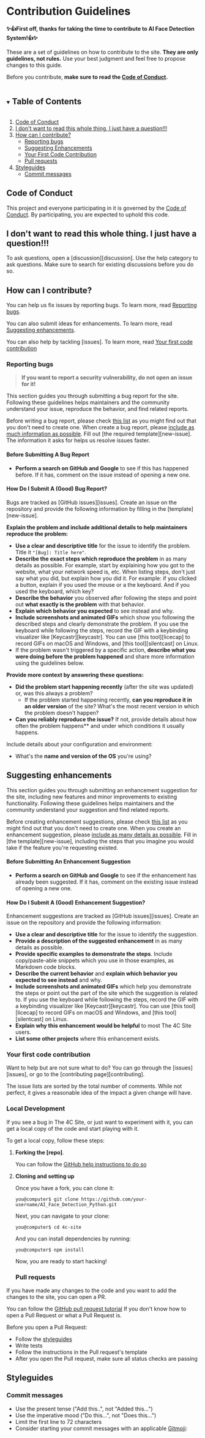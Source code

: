 # Contribution Guidelines

**✨👍First off, thanks for taking the time to contribute to AI Face Detection System!👍✨**

These are a set of guidelines on how to contribute to the site.
**They are only guidelines, not rules.** Use your best judgment and feel free
to propose changes to this guide.

Before you contribute, **make sure to read the [Code of Conduct](./CODE_OF_CONDUCT).**

<details open="open">
  <summary>
    <h2 style="display: inline-block">Table of Contents</h2>
  </summary>
  <ol>
    <li><a href="#code-of-conduct">Code of Conduct</a></li>
    <li>
      <a href="#i-dont-want-to-read-this-whole-thing-i-just-have-a-question">
        I don't want to read this whole thing, I just have a question!!!
      </a>
    </li>
    <li>
      <a href="#how-can-i-contribute">How can I contribute?</a>
      <ul>
        <li><a href="#reporting-bugs">Reporting bugs</a></li>
        <li><a href="#suggesting-enhancements">Suggesting Enhancements</a></li>
        <li><a href="#your-first-code-contribution">Your First Code Contribution</a></li>
        <li><a href="#pull-requests">Pull requests</a></li>
      </ul>
    </li>
    <li>
      <a href="#styleguides">Styleguides</a>
      <ul>
        <li><a href="#commit-messages">Commit messages</a></li>
      </ul>
    </li>
  </ol>
</details>


## Code of Conduct

This project and everyone participating in it is governed by the
[Code of Conduct](CODE_OF_CONDUCT.md). By participating,
you are expected to uphold this code.


## I don't want to read this whole thing. I just have a question!!!

To ask questions, open a [discussion][discussion].
Use the help category to ask questions. Make sure to search for existing
discussions before you do so.

## How can I contribute?

You can help us fix issues by reporting bugs. To learn more, read [Reporting bugs](#reporting-bugs).

You can also submit ideas for enhancements. To learn more, read [Suggesting enhancements](#suggesting-enhancements).

You can also help by tackling [issues]. To learn more, read [Your first code contribution](#your-first-code-contribution)

### Reporting bugs

> **If you want to report a security vulnerability, do not open an issue for it!**

>

This section guides you through submitting a bug report for the site.
Following these guidelines helps maintainers and the community understand your issue,
reproduce the behavior, and find related reports.

Before writing a bug report, please check [this list](#before-submitting-a-bug-report)
as you might find out that you don't need to create one. When create
a bug report, please [include as much information as possible](#how-do-i-submit-a-good-bug-report).
Fill out [the required template][new-issue]. The information it asks
for helps us resolve issues faster.

#### Before Submitting A Bug Report

- **Perform a search on GitHub and Google** to see if this has happened before.
  If it has, comment on the issue instead of opening a new one.

#### How Do I Submit A (Good) Bug Report?

Bugs are tracked as [GitHub issues][issues]. Create an issue on the repository
and provide the following information by filling in the [template][new-issue].

**Explain the problem and include additional details to help maintainers reproduce the problem:**
- **Use a clear and descriptive title** for the issue to identify the problem. Title it `"[Bug]: Title here"`.
- **Describe the exact steps which reproduce the problem** in as many details as possible.
  For example, start by explaining how you got to the website, what your network speed is,
  etc. When listing steps, don't just say what you did, but explain how you did it.
  For example: if you clicked a button, explain if you used the mouse or a the keyboard.
  And if you used the keyboard, which key?
- **Describe the behavior** you observed after following the steps and point out
  **what exactly is the problem** with that behavior.
- **Explain which behavior you expected** to see instead and why.
- **Include screenshots and animated GIFs** which show you following the described steps
  and clearly demonstrate the problem. If you use the keyboard while following
  the steps, record the GIF with a keybinding visualizer like [Keycastr][keycastr].
  You can use [this tool][licecap] to record GIFs on macOS and Windows, and
  [this tool][silentcast] on Linux.
- If the problem wasn't triggered by a specific action,
  **describe what you were doing before the problem happened** and share more
  information using the guidelines below.

**Provide more context by answering these questions:**
- **Did the problem start happening recently** (after the site was updated)
  or, was this always a problem?
  - If the problem started happening recently, **can you reproduce it in an older version**
    of the site? What's the most recent version in which the problem doesn't happen?
- **Can you reliably reproduce the issue?** If not, provide details about how
  often the problem happens** and under which conditions it usually happens.

Include details about your configuration and environment:

- What's the **name and version of the OS** you're using?

## Suggesting enhancements

This section guides you through submitting an enhancement suggestion for the site,
including new features and minor improvements to existing functionality.
Following these guidelines helps maintainers and the community understand your
suggestion and find related reports.

Before creating enhancement suggestions, please check [this list](#before-submitting-an-enhancement-suggestion)
as you might find out that you don't need to create one. When you create
an enhancement suggestion, please [include as many details as possible](#how-do-i-submit-a-good-enhancement-suggestion).
Fill in [the template][new-issue], including the steps that you imagine
you would take if the feature you're requesting existed.

#### Before Submitting An Enhancement Suggestion

- **Perform a search on GitHub and Google** to see if the enhancement has already
  been suggested. If it has, comment on the existing issue instead of
  opening a new one.

#### How Do I Submit A (Good) Enhancement Suggestion?

Enhancement suggestions are tracked as [GitHub issues][issues].
Create an issue on the repository and provide the following information:

- **Use a clear and descriptive title** for the issue to identify the suggestion.
- **Provide a description of the suggested enhancement** in as many details as possible.
- **Provide specific examples to demonstrate the steps**. Include copy/paste-able
  snippets which you use in those examples, as Markdown code blocks.
- **Describe the current behavior** and **explain which behavior you expected to see instead** and why.
- **Include screenshots and animated GIFs** which help you demonstrate the steps
  or point out the part of the site which the suggestion is related to.
  If you use the keyboard while following the steps, record the GIF with a
  keybinding visualizer like [Keycastr][keycastr]. You can use [this tool][licecap]
  to record GIFs on macOS and Windows, and [this tool][silentcast] on Linux.
- **Explain why this enhancement would be helpful** to most The 4C Site users.
- **List some other projects** where this enhancement exists.

### Your first code contribution

Want to help but are not sure what to do? You can go through the [issues][issues],
or go to the [contributing page][contributing].

The issue lists are sorted by the total number of comments. While not perfect, it gives a reasonable idea of the impact a given change will have.

### Local Development

If you see a bug in The 4C Site, or just want to experiment with it, you can
get a local copy of the code and start playing with it.

To get a local copy, follow these steps:

1.  **Forking the [repo]**.

    You can follow the [GitHub help instructions to do so](https://help.github.com/articles/fork-a-repo/)
2.  **Cloning and setting up**

    Once you have a fork, you can clone it:

    ```console
    you@computer$ git clone https://github.com/your-username/AI_Face_Detection_Python.git
    ```

    Next, you can navigate to your clone:
    ```console
    you@computer$ cd 4c-site
    ```

    And you can install dependencies by running:

    ```console
    you@computer$ npm install
    ```

    Now, you are ready to start hacking!
    
    ### Pull requests

If you have made any changes to the code and you want to add the changes to the site, you can open a PR.

You can follow the [GitHub pull request tutorial](https://docs.github.com/en/github/collaborating-with-pull-requests/proposing-changes-to-your-work-with-pull-requests/about-pull-requests)
If you don't know how to open a Pull Request or what a Pull Request is.

Before you open a Pull Request:
- Follow the [styleguides](#styleguides)
- Write tests
- Follow the instructions in the Pull request's template
- After you open the Pull request, make sure all status checks are passing

## Styleguides

### Commit messages

- Use the present tense ("Add this..", not "Added this...")
- Use the imperative mood ("Do this...", not "Does this...")
- Limit the first line to 72 characters
- Consider starting your commit messages with an applicable [Gitmoji](https://gitmoji.dev):
